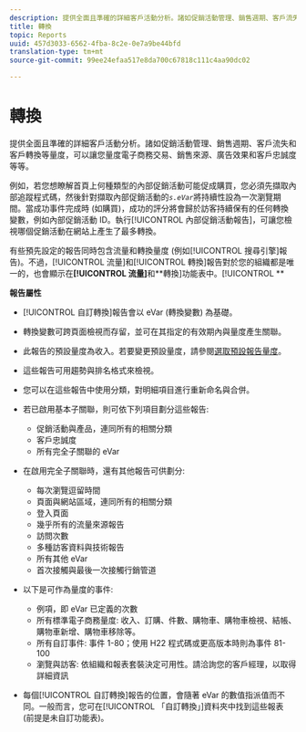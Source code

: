 ```yaml
---
description: 提供全面且準確的詳細客戶活動分析。諸如促銷活動管理、銷售週期、客戶流失和客戶轉換等量度，可以讓您量度電子商務交易、銷售來源、廣告效果和客戶忠誠度等等。
title: 轉換
topic: Reports
uuid: 457d3033-6562-4fba-8c2e-0e7a9be44bfd
translation-type: tm+mt
source-git-commit: 99ee24efaa517e8da700c67818c111c4aa90dc02

---
```



# 轉換

提供全面且準確的詳細客戶活動分析。諸如促銷活動管理、銷售週期、客戶流失和客戶轉換等量度，可以讓您量度電子商務交易、銷售來源、廣告效果和客戶忠誠度等等。

例如，若您想瞭解首頁上何種類型的內部促銷活動可能促成購買，您必須先擷取內部追蹤程式碼，然後針對擷取內部促銷活動的&#x200B;*`s.eVar`*&#x200B;將持續性設為一次瀏覽期間。當成功事件完成時 (如購買)，成功的評分將會歸於訪客持續保有的任何轉換變數，例如內部促銷活動 ID。執行[!UICONTROL 內部促銷活動報告]，可讓您檢視哪個促銷活動在網站上產生了最多轉換。

有些預先設定的報告同時包含流量和轉換量度 (例如[!UICONTROL 搜尋引擎]報告)。不過，[!UICONTROL 流量]和[!UICONTROL 轉換]報告對於您的組織都是唯一的，也會顯示在&#x200B;**[!UICONTROL 流量]**&#x200B;和&#x200B;**轉換]功能表中。[!UICONTROL **

**報告屬性**

* [!UICONTROL 自訂轉換]報告會以 eVar (轉換變數) 為基礎。
* 轉換變數可跨頁面檢視而存留，並可在其指定的有效期內與量度產生關聯。
* 此報告的預設量度為收入。若要變更預設量度，請參閱[選取預設報告量度](https://marketing.adobe.com/resources/help/en_US/sc/user/t_metrics_set_default.html)。
* 這些報告可用趨勢與排名格式來檢視。
* 您可以在這些報告中使用分類，對明細項目進行重新命名與合併。
* 若已啟用基本子關聯，則可依下列項目劃分這些報告:

   * 促銷活動與產品，連同所有的相關分類
   * 客戶忠誠度
   * 所有完全子關聯的 eVar

* 在啟用完全子關聯時，還有其他報告可供劃分:

   * 每次瀏覽逗留時間
   * 頁面與網站區域，連同所有的相關分類
   * 登入頁面
   * 幾乎所有的流量來源報告
   * 訪問次數
   * 多種訪客資料與技術報告
   * 所有其他 eVar
   * 首次接觸與最後一次接觸行銷管道

* 以下是可作為量度的事件:

   * 例項，即 eVar 已定義的次數
   * 所有標準電子商務量度: 收入、訂購、件數、購物車、購物車檢視、結帳、購物車新增、購物車移除等。
   * 所有自訂事件: 事件 1-80；使用 H22 程式碼或更高版本時則為事件 81-100
   * 瀏覽與訪客: 依組織和報表套裝決定可用性。請洽詢您的客戶經理，以取得詳細資訊

* 每個[!UICONTROL 自訂轉換]報告的位置，會隨著 eVar 的數值指派值而不同。一般而言，您可在[!UICONTROL 「自訂轉換」]資料夾中找到這些報表 (前提是未自訂功能表)。

